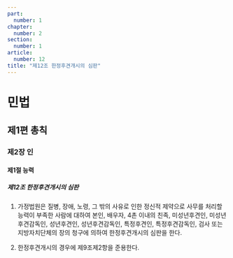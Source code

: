```yaml
---
part:
  number: 1
chapter:
  number: 2
section:
  number: 1
article:
  number: 12
title: "제12조 한정후견개시의 심판"
---
```

# 민법

## 제1편 총칙

### 제2장 인

#### 제1절 능력

##### 제12조 한정후견개시의 심판

1. 가정법원은 질병, 장애, 노령, 그 밖의 사유로 인한 정신적 제약으로 사무를 처리할 능력이 부족한 사람에 대하여 본인, 배우자, 4촌 이내의 친족, 미성년후견인, 미성년후견감독인, 성년후견인, 성년후견감독인, 특정후견인, 특정후견감독인, 검사 또는 지방자치단체의 장의 청구에 의하여 한정후견개시의 심판을 한다.

2. 한정후견개시의 경우에 제9조제2항을 준용한다.
